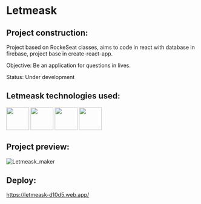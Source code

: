 <h1> Letmeask </h1>

## Project construction:

Project based on RockeSeat classes, aims to code in react with database in firebase, project base in create-react-app.

Objective:
Be an application for questions in lives.

Status: 
Under development

## Letmeask technologies used:
<div>
<img height="60em" src="https://cdn.jsdelivr.net/gh/devicons/devicon/icons/react/react-original-wordmark.svg" />
<img height="60em" src="https://cdn.jsdelivr.net/gh/devicons/devicon/icons/firebase/firebase-plain-wordmark.svg" />
<img height="60em" src="https://cdn.jsdelivr.net/gh/devicons/devicon/icons/nodejs/nodejs-original.svg" />
<img height="60em" src="https://cdn.jsdelivr.net/gh/devicons/devicon/icons/typescript/typescript-original.svg" />
</div>

## Project preview:
  
  ![Letmeask_maker](https://user-images.githubusercontent.com/65191024/162545855-807c136d-af7d-4be5-83d0-5b7ce82a30a9.gif)
  
## Deploy:

https://letmeask-d10d5.web.app/
